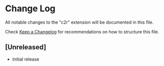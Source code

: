 # Change Log

All notable changes to the "c2r" extension will be documented in this file.

Check [Keep a Changelog](http://keepachangelog.com/) for recommendations on how to structure this file.

## [Unreleased]

- Initial release